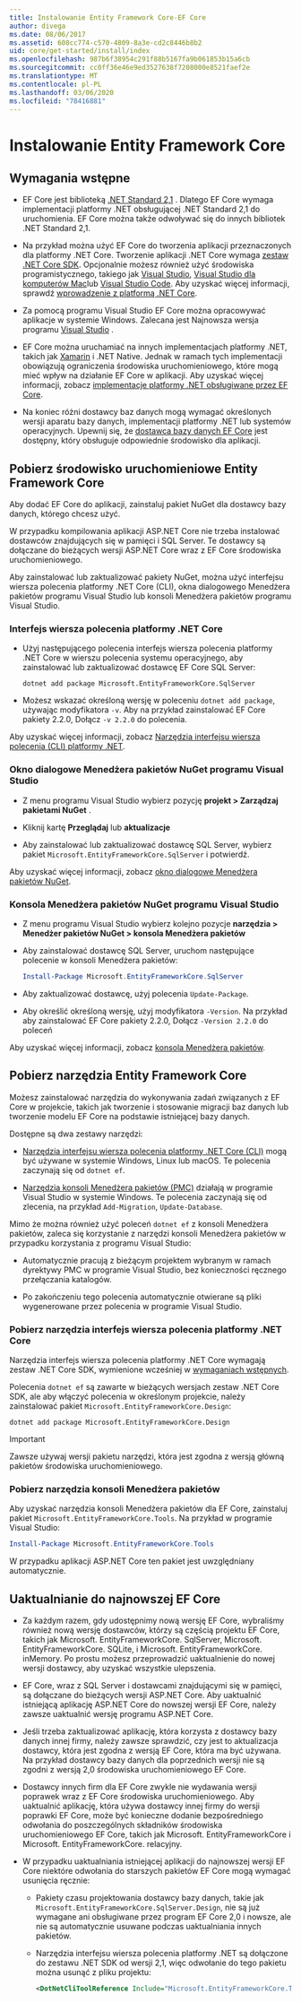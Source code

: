 ```yaml
---
title: Instalowanie Entity Framework Core-EF Core
author: divega
ms.date: 08/06/2017
ms.assetid: 608cc774-c570-4809-8a3e-cd2c8446b8b2
uid: core/get-started/install/index
ms.openlocfilehash: 987b6f38954c291f88b5167fa9b061853b15a6cb
ms.sourcegitcommit: cc0ff36e46e9ed3527638f7208000e8521faef2e
ms.translationtype: MT
ms.contentlocale: pl-PL
ms.lasthandoff: 03/06/2020
ms.locfileid: "78416881"
---
```

# <a name="installing-entity-framework-core"></a>Instalowanie Entity Framework Core

## <a name="prerequisites"></a>Wymagania wstępne

* EF Core jest biblioteką [.NET Standard 2,1](/dotnet/standard/net-standard) . Dlatego EF Core wymaga implementacji platformy .NET obsługującej .NET Standard 2,1 do uruchomienia. EF Core można także odwoływać się do innych bibliotek .NET Standard 2,1.

* Na przykład można użyć EF Core do tworzenia aplikacji przeznaczonych dla platformy .NET Core. Tworzenie aplikacji .NET Core wymaga [zestaw .NET Core SDK](https://dotnet.microsoft.com/download). Opcjonalnie możesz również użyć środowiska programistycznego, takiego jak [Visual Studio](https://visualstudio.microsoft.com/vs), [Visual Studio dla komputerów Mac](https://visualstudio.microsoft.com/vs/mac)lub [Visual Studio Code](https://code.visualstudio.com). Aby uzyskać więcej informacji, sprawdź [wprowadzenie z platformą .NET Core](/dotnet/core/get-started).

* Za pomocą programu Visual Studio EF Core można opracowywać aplikacje w systemie Windows. Zalecana jest Najnowsza wersja programu [Visual Studio](https://visualstudio.microsoft.com/vs) .

* EF Core można uruchamiać na innych implementacjach platformy .NET, takich jak [Xamarin](https://dotnet.microsoft.com/apps/xamarin) i .NET Native. Jednak w ramach tych implementacji obowiązują ograniczenia środowiska uruchomieniowego, które mogą mieć wpływ na działanie EF Core w aplikacji. Aby uzyskać więcej informacji, zobacz [implementacje platformy .NET obsługiwane przez EF Core](xref:core/platforms/index).

* Na koniec różni dostawcy baz danych mogą wymagać określonych wersji aparatu bazy danych, implementacji platformy .NET lub systemów operacyjnych. Upewnij się, że [dostawca bazy danych EF Core](xref:core/providers/index) jest dostępny, który obsługuje odpowiednie środowisko dla aplikacji.

## <a name="get-the-entity-framework-core-runtime"></a>Pobierz środowisko uruchomieniowe Entity Framework Core

Aby dodać EF Core do aplikacji, zainstaluj pakiet NuGet dla dostawcy bazy danych, którego chcesz użyć.

W przypadku kompilowania aplikacji ASP.NET Core nie trzeba instalować dostawców znajdujących się w pamięci i SQL Server. Te dostawcy są dołączane do bieżących wersji ASP.NET Core wraz z EF Core środowiska uruchomieniowego.  

Aby zainstalować lub zaktualizować pakiety NuGet, można użyć interfejsu wiersza polecenia platformy .NET Core (CLI), okna dialogowego Menedżera pakietów programu Visual Studio lub konsoli Menedżera pakietów programu Visual Studio.

### <a name="net-core-cli"></a>Interfejs wiersza polecenia platformy .NET Core

* Użyj następującego polecenia interfejs wiersza polecenia platformy .NET Core w wierszu polecenia systemu operacyjnego, aby zainstalować lub zaktualizować dostawcę EF Core SQL Server:

  ```dotnetcli
  dotnet add package Microsoft.EntityFrameworkCore.SqlServer
  ```

* Możesz wskazać określoną wersję w poleceniu `dotnet add package`, używając modyfikatora `-v`. Aby na przykład zainstalować EF Core pakiety 2.2.0, Dołącz `-v 2.2.0` do polecenia.

Aby uzyskać więcej informacji, zobacz [Narzędzia interfejsu wiersza polecenia (CLI) platformy .NET](/dotnet/core/tools/).

### <a name="visual-studio-nuget-package-manager-dialog"></a>Okno dialogowe Menedżera pakietów NuGet programu Visual Studio

* Z menu programu Visual Studio wybierz pozycję **projekt > Zarządzaj pakietami NuGet** .

* Kliknij kartę **Przeglądaj** lub **aktualizacje**

* Aby zainstalować lub zaktualizować dostawcę SQL Server, wybierz pakiet `Microsoft.EntityFrameworkCore.SqlServer` i potwierdź.

Aby uzyskać więcej informacji, zobacz [okno dialogowe Menedżera pakietów NuGet](/nuget/tools/package-manager-ui).

### <a name="visual-studio-nuget-package-manager-console"></a>Konsola Menedżera pakietów NuGet programu Visual Studio

* Z menu programu Visual Studio wybierz kolejno pozycje **narzędzia > Menedżer pakietów NuGet > konsola Menedżera pakietów**

* Aby zainstalować dostawcę SQL Server, uruchom następujące polecenie w konsoli Menedżera pakietów:

  ``` PowerShell  
  Install-Package Microsoft.EntityFrameworkCore.SqlServer
  ```

* Aby zaktualizować dostawcę, użyj polecenia `Update-Package`.

* Aby określić określoną wersję, użyj modyfikatora `-Version`. Na przykład aby zainstalować EF Core pakiety 2.2.0, Dołącz `-Version 2.2.0` do poleceń

Aby uzyskać więcej informacji, zobacz [konsola Menedżera pakietów](/nuget/tools/package-manager-console).

## <a name="get-the-entity-framework-core-tools"></a>Pobierz narzędzia Entity Framework Core

Możesz zainstalować narzędzia do wykonywania zadań związanych z EF Core w projekcie, takich jak tworzenie i stosowanie migracji baz danych lub tworzenie modelu EF Core na podstawie istniejącej bazy danych.

Dostępne są dwa zestawy narzędzi:

* [Narzędzia interfejsu wiersza polecenia platformy .NET Core (CLI)](xref:core/miscellaneous/cli/dotnet) mogą być używane w systemie Windows, Linux lub macOS. Te polecenia zaczynają się od `dotnet ef`.

* [Narzędzia konsoli Menedżera pakietów (PMC)](xref:core/miscellaneous/cli/powershell) działają w programie Visual Studio w systemie Windows. Te polecenia zaczynają się od zlecenia, na przykład `Add-Migration`, `Update-Database`.

Mimo że można również użyć poleceń `dotnet ef` z konsoli Menedżera pakietów, zaleca się korzystanie z narzędzi konsoli Menedżera pakietów w przypadku korzystania z programu Visual Studio:

* Automatycznie pracują z bieżącym projektem wybranym w ramach dyrektywy PMC w programie Visual Studio, bez konieczności ręcznego przełączania katalogów.  

* Po zakończeniu tego polecenia automatycznie otwierane są pliki wygenerowane przez polecenia w programie Visual Studio.

<a name="cli"></a>

### <a name="get-the-net-core-cli-tools"></a>Pobierz narzędzia interfejs wiersza polecenia platformy .NET Core

Narzędzia interfejs wiersza polecenia platformy .NET Core wymagają zestaw .NET Core SDK, wymienione wcześniej w [wymaganiach wstępnych](#prerequisites).

Polecenia `dotnet ef` są zawarte w bieżących wersjach zestaw .NET Core SDK, ale aby włączyć polecenia w określonym projekcie, należy zainstalować pakiet `Microsoft.EntityFrameworkCore.Design`:

```dotnetcli
dotnet add package Microsoft.EntityFrameworkCore.Design
```

> [!IMPORTANT]
> Zawsze używaj wersji pakietu narzędzi, która jest zgodna z wersją główną pakietów środowiska uruchomieniowego.

### <a name="get-the-package-manager-console-tools"></a>Pobierz narzędzia konsoli Menedżera pakietów

Aby uzyskać narzędzia konsoli Menedżera pakietów dla EF Core, zainstaluj pakiet `Microsoft.EntityFrameworkCore.Tools`. Na przykład w programie Visual Studio:

``` PowerShell
Install-Package Microsoft.EntityFrameworkCore.Tools
```

W przypadku aplikacji ASP.NET Core ten pakiet jest uwzględniany automatycznie.

## <a name="upgrading-to-the-latest-ef-core"></a>Uaktualnianie do najnowszej EF Core

* Za każdym razem, gdy udostępnimy nową wersję EF Core, wybraliśmy również nową wersję dostawców, którzy są częścią projektu EF Core, takich jak Microsoft. EntityFrameworkCore. SqlServer, Microsoft. EntityFrameworkCore. SQLite, i Microsoft. EntityFrameworkCore. inMemory. Po prostu możesz przeprowadzić uaktualnienie do nowej wersji dostawcy, aby uzyskać wszystkie ulepszenia.

* EF Core, wraz z SQL Server i dostawcami znajdującymi się w pamięci, są dołączane do bieżących wersji ASP.NET Core. Aby uaktualnić istniejącą aplikację ASP.NET Core do nowszej wersji EF Core, należy zawsze uaktualnić wersję programu ASP.NET Core.

* Jeśli trzeba zaktualizować aplikację, która korzysta z dostawcy bazy danych innej firmy, należy zawsze sprawdzić, czy jest to aktualizacja dostawcy, która jest zgodna z wersją EF Core, która ma być używana. Na przykład dostawcy bazy danych dla poprzednich wersji nie są zgodni z wersją 2,0 środowiska uruchomieniowego EF Core.

* Dostawcy innych firm dla EF Core zwykle nie wydawania wersji poprawek wraz z EF Core środowiska uruchomieniowego. Aby uaktualnić aplikację, która używa dostawcy innej firmy do wersji poprawki EF Core, może być konieczne dodanie bezpośredniego odwołania do poszczególnych składników środowiska uruchomieniowego EF Core, takich jak Microsoft. EntityFrameworkCore i Microsoft. EntityFrameworkCore. relacyjny.

* W przypadku uaktualniania istniejącej aplikacji do najnowszej wersji EF Core niektóre odwołania do starszych pakietów EF Core mogą wymagać usunięcia ręcznie:

  * Pakiety czasu projektowania dostawcy bazy danych, takie jak `Microsoft.EntityFrameworkCore.SqlServer.Design`, nie są już wymagane ani obsługiwane przez program EF Core 2,0 i nowsze, ale nie są automatycznie usuwane podczas uaktualniania innych pakietów.

  * Narzędzia interfejsu wiersza polecenia platformy .NET są dołączone do zestawu .NET SDK od wersji 2,1, więc odwołanie do tego pakietu można usunąć z pliku projektu:

    ``` xml
    <DotNetCliToolReference Include="Microsoft.EntityFrameworkCore.Tools.DotNet" Version="2.0.0" />
    ```
